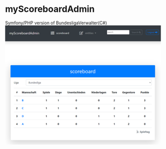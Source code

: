 # myScoreboardAdmin
Symfony/PHP version of BundesligaVerwalter(C#)
![alt text](https://github.com/snoke/myScoreboardAdmin/blob/master/myscoreboardadmin.png?raw=true)
